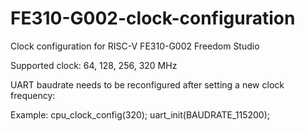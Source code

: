 # FE310-G002-clock-configuration
Clock configuration for RISC-V FE310-G002 Freedom Studio

Supported clock: 64, 128, 256, 320 MHz

UART baudrate needs to be reconfigured after setting a new clock frequency:

Example:
  cpu_clock_config(320);
  uart_init(BAUDRATE_115200);
